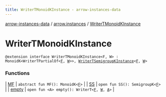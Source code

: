```yaml
---
title: WriterTMonoidKInstance - arrow-instances-data
---
```


[arrow-instances-data](../../index.html) / [arrow.instances](../index.html) / [WriterTMonoidKInstance](./index.html)

# WriterTMonoidKInstance

`@extension interface WriterTMonoidKInstance<F, W> : MonoidK<WriterTPartialOf<`[`F`](index.html#F)`, `[`W`](index.html#W)`>>, `[`WriterTSemigroupKInstance`](../-writer-t-semigroup-k-instance/index.html)`<`[`F`](index.html#F)`, `[`W`](index.html#W)`>`

### Functions

| [MF](-m-f.html) | `abstract fun MF(): MonoidK<`[`F`](index.html#F)`>` |
| [SS](-s-s.html) | `open fun SS(): SemigroupK<`[`F`](index.html#F)`>` |
| [empty](empty.html) | `open fun <A> empty(): WriterT<`[`F`](index.html#F)`, `[`W`](index.html#W)`, `[`A`](empty.html#A)`>` |

